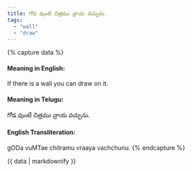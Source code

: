 ```yaml
---
title: గోడ వుంటే చిత్రము వ్రాయ వచ్చును.
tags:
  - "wall"
  - "draw"
---
```


{% capture data %}
#### Meaning in English:
If there is a wall you can draw on it.

#### Meaning in Telugu:
గోడ వుంటే చిత్రము వ్రాయ వచ్చును.

#### English Transliteration:
gODa vuMTae chitramu vraaya vachchunu.
{% endcapture %}

<div class="notice">{{ data | markdownify }}</div>

